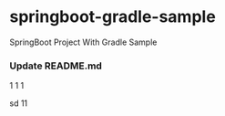 # springboot-gradle-sample
SpringBoot Project With Gradle Sample

### Update README.md

1
1
1

sd
11
